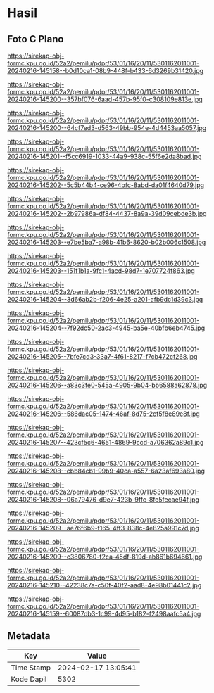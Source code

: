 # Hasil

## Foto C Plano

https://sirekap-obj-formc.kpu.go.id/52a2/pemilu/pdpr/53/01/16/20/11/5301162011001-20240216-145158--b0d10ca1-08b9-448f-b433-6d3269b31420.jpg

https://sirekap-obj-formc.kpu.go.id/52a2/pemilu/pdpr/53/01/16/20/11/5301162011001-20240216-145200--357bf076-6aad-457b-95f0-c308109e813e.jpg

https://sirekap-obj-formc.kpu.go.id/52a2/pemilu/pdpr/53/01/16/20/11/5301162011001-20240216-145200--64cf7ed3-d563-49bb-954e-4d4453aa5057.jpg

https://sirekap-obj-formc.kpu.go.id/52a2/pemilu/pdpr/53/01/16/20/11/5301162011001-20240216-145201--f5cc6919-1033-44a9-938c-55f6e2da8bad.jpg

https://sirekap-obj-formc.kpu.go.id/52a2/pemilu/pdpr/53/01/16/20/11/5301162011001-20240216-145202--5c5b44b4-ce96-4bfc-8abd-da01f4640d79.jpg

https://sirekap-obj-formc.kpu.go.id/52a2/pemilu/pdpr/53/01/16/20/11/5301162011001-20240216-145202--2b97986a-df84-4437-8a9a-39d09cebde3b.jpg

https://sirekap-obj-formc.kpu.go.id/52a2/pemilu/pdpr/53/01/16/20/11/5301162011001-20240216-145203--e7be5ba7-a98b-41b6-8620-b02b006c1508.jpg

https://sirekap-obj-formc.kpu.go.id/52a2/pemilu/pdpr/53/01/16/20/11/5301162011001-20240216-145203--151f1b1a-9fc1-4acd-98d7-1e707724f863.jpg

https://sirekap-obj-formc.kpu.go.id/52a2/pemilu/pdpr/53/01/16/20/11/5301162011001-20240216-145204--3d66ab2b-f206-4e25-a201-afb9dc1d39c3.jpg

https://sirekap-obj-formc.kpu.go.id/52a2/pemilu/pdpr/53/01/16/20/11/5301162011001-20240216-145204--7f92dc50-2ac3-4945-ba5e-40bfb6eb4745.jpg

https://sirekap-obj-formc.kpu.go.id/52a2/pemilu/pdpr/53/01/16/20/11/5301162011001-20240216-145205--7bfe7cd3-33a7-4f61-8217-f7cb472cf268.jpg

https://sirekap-obj-formc.kpu.go.id/52a2/pemilu/pdpr/53/01/16/20/11/5301162011001-20240216-145206--a83c3fe0-545a-4905-9b04-bb6588a62878.jpg

https://sirekap-obj-formc.kpu.go.id/52a2/pemilu/pdpr/53/01/16/20/11/5301162011001-20240216-145206--586dac05-1474-46af-8d75-2cf5f8e89e8f.jpg

https://sirekap-obj-formc.kpu.go.id/52a2/pemilu/pdpr/53/01/16/20/11/5301162011001-20240216-145207--423cf5c6-4651-4869-9ccd-a706362a89c1.jpg

https://sirekap-obj-formc.kpu.go.id/52a2/pemilu/pdpr/53/01/16/20/11/5301162011001-20240216-145208--cbb84cb1-99b9-40ca-a557-6a23af693a80.jpg

https://sirekap-obj-formc.kpu.go.id/52a2/pemilu/pdpr/53/01/16/20/11/5301162011001-20240216-145208--06a79476-d9e7-423b-9ffc-8fe5fecae94f.jpg

https://sirekap-obj-formc.kpu.go.id/52a2/pemilu/pdpr/53/01/16/20/11/5301162011001-20240216-145209--ae76f6b9-f165-4ff3-838c-4e825a991c7d.jpg

https://sirekap-obj-formc.kpu.go.id/52a2/pemilu/pdpr/53/01/16/20/11/5301162011001-20240216-145209--c3806780-f2ca-45df-819d-ab861b694661.jpg

https://sirekap-obj-formc.kpu.go.id/52a2/pemilu/pdpr/53/01/16/20/11/5301162011001-20240216-145210--42238c7a-c50f-40f2-aad8-4e98b01441c2.jpg

https://sirekap-obj-formc.kpu.go.id/52a2/pemilu/pdpr/53/01/16/20/11/5301162011001-20240216-145159--60087db3-1c99-4d95-b182-f2498aafc5a4.jpg


## Metadata

| Key        | Value               |
| ---------- | ------------------- |
| Time Stamp | 2024-02-17 13:05:41 |
| Kode Dapil | 5302                |




